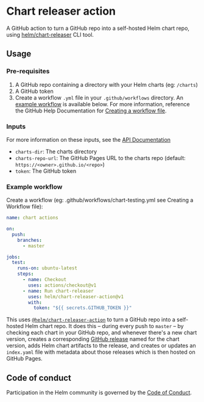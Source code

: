 # Chart releaser action

A GitHub action to turn a GitHub repo into a self-hosted Helm chart repo, using [helm/chart-releaser](https://github.com/helm/chart-releaser) CLI tool.

## Usage

### Pre-requisites

1. A GitHub repo containing a directory with your Helm charts (eg: `/charts`)
1. A GitHub token
1. Create a workflow `.yml` file in your `.github/workflows` directory. An [example workflow](#example-workflow) is available below. For more information, reference the GitHub Help Documentation for [Creating a workflow file](https://help.github.com/en/articles/configuring-a-workflow#creating-a-workflow-file).

### Inputs

For more information on these inputs, see the [API Documentation](https://developer.github.com/v3/repos/releases/#input)

- `charts-dir`: The charts directory
- `charts-repo-url`: The GitHub Pages URL to the charts repo (default: `https://<owner>.github.io/<repo>`)
- `token`: The GitHub token

### Example workflow

Create a workflow (eg: .github/workflows/chart-testing.yml see Creating a Workflow file):

```yaml
name: chart actions

on:
  push:
    branches:    
      - master 

jobs:
  test:
    runs-on: ubuntu-latest
    steps:
      - name: Checkout
        uses: actions/checkout@v1
      - name: Run chart-releaser
        uses: helm/chart-releaser-action@v1
        with:
          token: "${{ secrets.GITHUB_TOKEN }}"
```

This uses [`@helm/chart-releaser-action`](https://www.github.com/helm/chart-releaser-action) to turn a GitHub repo into a self-hosted Helm chart repo. It does this – during every push to `master` – by checking each chart in your GitHub repo, and whenever there's a new chart version, creates a corresponding [GitHub release](https://help.github.com/en/github/administering-a-repository/about-releases) named for the chart version, adds Helm chart artifacts to the release, and creates or updates an `index.yaml` file with metadata about those releases which is then hosted on GitHub Pages.

## Code of conduct

Participation in the Helm community is governed by the [Code of Conduct](code-of-conduct.md).
